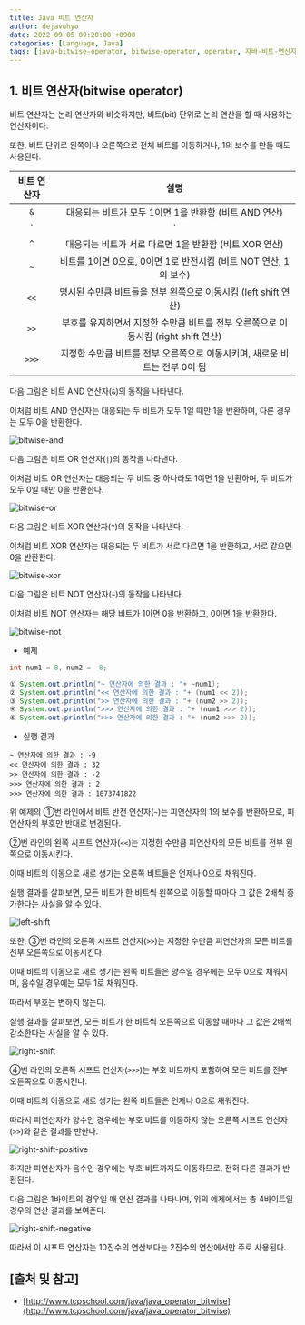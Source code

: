 ```yaml
---
title: Java 비트 연산자
author: dejavuhyo
date: 2022-09-05 09:20:00 +0900
categories: [Language, Java]
tags: [java-bitwise-operator, bitwise-operator, operator, 자바-비트-연산자, 비트-연산자, 연산자]
---
```


## 1. 비트 연산자(bitwise operator)
비트 연산자는 논리 연산자와 비슷하지만, 비트(bit) 단위로 논리 연산을 할 때 사용하는 연산자이다.

또한, 비트 단위로 왼쪽이나 오른쪽으로 전체 비트를 이동하거나, 1의 보수를 만들 때도 사용된다.

| 비트 연산자 | 설명 |
|:-----:|:-----:|
| `&` | 대응되는 비트가 모두 1이면 1을 반환함 (비트 AND 연산) |
| `|` | 대응되는 비트 중에서 하나라도 1이면 1을 반환함 (비트 OR 연산) |
| `^` | 대응되는 비트가 서로 다르면 1을 반환함 (비트 XOR 연산) |
| `~` | 비트를 1이면 0으로, 0이면 1로 반전시킴 (비트 NOT 연산, 1의 보수) |
| `<<` | 명시된 수만큼 비트들을 전부 왼쪽으로 이동시킴 (left shift 연산) |
| `>>` | 부호를 유지하면서 지정한 수만큼 비트를 전부 오른쪽으로 이동시킴 (right shift 연산) |
| `>>>` | 지정한 수만큼 비트를 전부 오른쪽으로 이동시키며, 새로운 비트는 전부 0이 됨 |

다음 그림은 비트 AND 연산자(`&`)의 동작을 나타낸다.

이처럼 비트 AND 연산자는 대응되는 두 비트가 모두 1일 때만 1을 반환하며, 다른 경우는 모두 0을 반환한다.

![bitwise-and](/assets/img/2022-09-05-java-bitwise-operator/bitwise-and.png)

다음 그림은 비트 OR 연산자(`|`)의 동작을 나타낸다.

이처럼 비트 OR 연산자는 대응되는 두 비트 중 하나라도 1이면 1을 반환하며, 두 비트가 모두 0일 때만 0을 반환한다.

![bitwise-or](/assets/img/2022-09-05-java-bitwise-operator/bitwise-or.png)

다음 그림은 비트 XOR 연산자(`^`)의 동작을 나타낸다.

이처럼 비트 XOR 연산자는 대응되는 두 비트가 서로 다르면 1을 반환하고, 서로 같으면 0을 반환한다.

![bitwise-xor](/assets/img/2022-09-05-java-bitwise-operator/bitwise-xor.png)

다음 그림은 비트 NOT 연산자(`~`)의 동작을 나타낸다.

이처럼 비트 NOT 연산자는 해당 비트가 1이면 0을 반환하고, 0이면 1을 반환한다.

![bitwise-not](/assets/img/2022-09-05-java-bitwise-operator/bitwise-not.png)

* 예제

```java
int num1 = 8, num2 = -8;

① System.out.println("~ 연산자에 의한 결과 : "+ ~num1);
② System.out.println("<< 연산자에 의한 결과 : "+ (num1 << 2));
③ System.out.println(">> 연산자에 의한 결과 : "+ (num2 >> 2));
④ System.out.println(">>> 연산자에 의한 결과 : "+ (num1 >>> 2));
⑤ System.out.println(">>> 연산자에 의한 결과 : "+ (num2 >>> 2));
```

* 실행 결과

```text
~ 연산자에 의한 결과 : -9
<< 연산자에 의한 결과 : 32
>> 연산자에 의한 결과 : -2
>>> 연산자에 의한 결과 : 2
>>> 연산자에 의한 결과 : 1073741822
```

위 예제의 ①번 라인에서 비트 반전 연산자(`~`)는 피연산자의 1의 보수를 반환하므로, 피연산자의 부호만 반대로 변경된다.

②번 라인의 왼쪽 시프트 연산자(`<<`)는 지정한 수만큼 피연산자의 모든 비트를 전부 왼쪽으로 이동시킨다.

이때 비트의 이동으로 새로 생기는 오른쪽 비트들은 언제나 0으로 채워진다.

실행 결과를 살펴보면, 모든 비트가 한 비트씩 왼쪽으로 이동할 때마다 그 값은 2배씩 증가한다는 사실을 알 수 있다.

![left-shift](/assets/img/2022-09-05-java-bitwise-operator/left-shift.png)

또한, ③번 라인의 오른쪽 시프트 연산자(`>>`)는 지정한 수만큼 피연산자의 모든 비트를 전부 오른쪽으로 이동시킨다.

이때 비트의 이동으로 새로 생기는 왼쪽 비트들은 양수일 경우에는 모두 0으로 채워지며, 음수일 경우에는 모두 1로 채워진다.

따라서 부호는 변하지 않는다.

실행 결과를 살펴보면, 모든 비트가 한 비트씩 오른쪽으로 이동할 때마다 그 값은 2배씩 감소한다는 사실을 알 수 있다.

![right-shift](/assets/img/2022-09-05-java-bitwise-operator/right-shift.png)

④번 라인의 오른쪽 시프트 연산자(`>>>`)는 부호 비트까지 포함하여 모든 비트를 전부 오른쪽으로 이동시킨다.

이때 비트의 이동으로 새로 생기는 왼쪽 비트들은 언제나 0으로 채워진다.

따라서 피연산자가 양수인 경우에는 부호 비트를 이동하지 않는 오른쪽 시프트 연산자(`>>`)와 같은 결과를 반한다.

![right-shift-positive](/assets/img/2022-09-05-java-bitwise-operator/right-shift-positive.png)

하지만 피연산자가 음수인 경우에는 부호 비트까지도 이동하므로, 전혀 다른 결과가 반환된다.

다음 그림은 1바이트의 경우일 때 연산 결과를 나타나며, 위의 예제에서는 총 4바이트일 경우의 연산 결과를 보여준다.

![right-shift-negative](/assets/img/2022-09-05-java-bitwise-operator/right-shift-negative.png)

따라서 이 시프트 연산자는 10진수의 연산보다는 2진수의 연산에서만 주로 사용된다.

## [출처 및 참고]
* [http://www.tcpschool.com/java/java_operator_bitwise](http://www.tcpschool.com/java/java_operator_bitwise)
